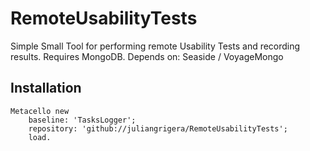 # RemoteUsabilityTests
Simple Small Tool for performing remote Usability Tests and recording results.
Requires MongoDB.
Depends on: Seaside / VoyageMongo

## Installation
```smalltalk
Metacello new
	baseline: 'TasksLogger';
	repository: 'github://juliangrigera/RemoteUsabilityTests';
	load.
```
